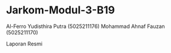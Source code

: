 # Jarkom-Modul-3-B19

Al-Ferro Yudisthira Putra (5025211176)
Mohammad Ahnaf Fauzan (5025211170)

Laporan Resmi

